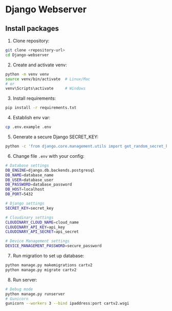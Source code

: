 # Django Webserver

## Install packages

1. Clone repository:
```bash
git clone <repository-url>
cd Django-webserver
```

2. Create and activate venv:
```bash
python -m venv venv
source venv/bin/activate  # Linux/Mac
# or
venv\Scripts\activate     # Windows
```

3. Install requirements:
```bash
pip install -r requirements.txt
```

4. Establish env var:
```bash
cp .env.example .env
```

5. Generate a secure Django SECRET_KEY:
```bash
python -c 'from django.core.management.utils import get_random_secret_key; print(get_random_secret_key())'
```

6. Change file `.env` with your config:
```bash
# Database settings
DB_ENGINE=django.db.backends.postgresql
DB_NAME=database_name
DB_USER=database_user
DB_PASSWORD=database_password
DB_HOST=localhost
DB_PORT=5432

# Django settings
SECRET_KEY=secret_key

# Cloudinary settings
CLOUDINARY_CLOUD_NAME=cloud_name
CLOUDINARY_API_KEY=api_key
CLOUDINARY_API_SECRET=api_secret

# Device Management settings
DEVICE_MANAGEMENT_PASSWORD=secure_password
```

7. Run migration to set up database:
```bash
python manage.py makemigrations cartv2
python manage.py migrate cartv2
```

8. Run server:
```bash
# Debug mode
python manage.py runserver
# Gunicorn
gunicorn --workers 3 --bind ipaddress:port cartv2.wsgi 
```